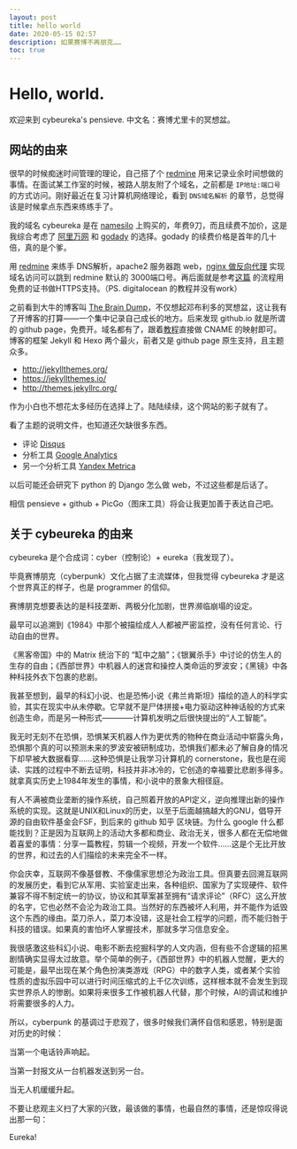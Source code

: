 ```yaml
---
layout: post
title: hello world
date: 2020-05-15 02:57
description: 如果赛博不再朋克……
toc: true
---
```


# Hello, world.

欢迎来到 cybeureka's pensieve. 中文名：赛博尤里卡的冥想盆。

## 网站的由来

很早的时候痴迷时间管理的理论，自己搭了个 [redmine](https://redmine.cybeureka.com/) 用来记录业余时间想做的事情。在面试某工作室的时候，被路人朋友附了个域名，之前都是 `IP地址:端口号` 的方式访问。刚好最近在复习计算机网络理论，看到 `DNS域名解析` 的章节，总觉得该是时候拿点东西来练练手了。

我的域名 cybeureka 是在 [namesilo](https://www.namesilo.com/) 上购买的，年费9刀，而且续费不加价，这是我综合考虑了 [阿里万网](https://wanwang.aliyun.com/) 和 [godady](https://sg.godaddy.com/) 的选择。godady 的续费价格是首年的几十倍，真的是个爹。

用 [redmine](https://redmine.cybeureka.com/) 来练手 DNS解析，apache2 服务器跑 web，[nginx 做反向代理](https://www.cnblogs.com/fanzhidongyzby/p/5194895.html) 实现域名访问可以跳到 redmine 默认的 3000端口号。再后面就是参考[这篇](https://linuxize.com/post/secure-nginx-with-let-s-encrypt-on-ubuntu-18-04/) 的流程用免费的证书做HTTPS支持。（PS. digitalocean 的教程并没有work）

之前看到大牛的博客叫 [The Brain Dump](https://http://floooh.github.io/)，不仅想起邓布利多的冥想盆，这让我有了开博客的打算——一个集中记录自己成长的地方。后来发现 github.io 就是所谓的 github page，免费开。域名都有了，跟着[教程](https://sspai.com/post/54608)直接做 CNAME 的映射即可。博客的框架 Jekyll 和 Hexo 两个最火，前者又是 github page 原生支持，且主题众多。

- http://jekyllthemes.org/
- https://jekyllthemes.io/
- http://themes.jekyllrc.org/

作为小白也不想花太多经历在选择上了。陆陆续续，这个网站的影子就有了。

看了主题的说明文件，也知道还欠缺很多东西。

- 评论 [Disqus](http://disqus.com)
- 分析工具 [Google Analytics](http://www.google.com/analytics/)
- 另一个分析工具 [Yandex Metrica](http://metrica.yandex.com)

以后可能还会研究下 python 的 Django 怎么做 web，不过这些都是后话了。

相信 pensieve + github + PicGo（图床工具）将会让我更加善于表达自己吧。

## 关于 cybeureka 的由来

cybeureka 是个合成词：cyber（控制论）+ eureka（我发现了）。

毕竟赛博朋克（cyberpunk）文化占据了主流媒体，但我觉得 cybeureka 才是这个世界真正的样子，也是 programmer 的信仰。

赛博朋克想要表达的是科技垄断、两极分化加剧，世界濒临崩塌的设定。

最早可以追溯到《1984》中那个被描绘成人人都被严密监控，没有任何言论、行动自由的世界。

《黑客帝国》中的 Matrix 统治下的 “缸中之脑”；《银翼杀手》中讨论的仿生人的生存的自由；《西部世界》中机器人的迷宫和操控人类命运的罗波安；《黑镜》中各种科技外衣下包裹的悲剧。

我甚至想到，最早的科幻小说、也是恐怖小说《弗兰肯斯坦》描绘的造人的科学实验，其实在现实中从未停歇。它早就不是尸体拼接+电力驱动这种神话般的方式来创造生命，而是另一种形式————计算机发明之后很快提出的“人工智能”。

我无时无刻不在恐惧，恐惧某天机器人作为更优秀的物种在商业活动中崭露头角，恐惧那个真的可以预测未来的罗波安被研制成功，恐惧我们都未必了解自身的情况下却早被大数据看穿……这种恐惧是让我学习计算机的 cornerstone，我也是在阅读、实践的过程中不断去证明，科技并非冰冷的，它创造的幸福要比悲剧多得多。就拿真实历史上1984年发生的事情，和小说中的景象大相径庭。

有人不满被商业垄断的操作系统，自己照着开放的API定义，逆向推理出新的操作系统的实现。这就是UNIX和Linux的历史，以至于后面越搞越大的GNU，倡导开源的自由软件基金会FSF，到后来的 github 知乎 区块链。为什么 google 什么都能找到？正是因为互联网上的活动大多都和商业、政治无关，很多人都在无偿地做着喜爱的事情：分享一篇教程，剪辑一个视频，开发一个软件……这是个无比开放的世界，和过去的人们描绘的未来完全不一样。

你会庆幸，互联网不像基督教、不像儒家思想沦为政治工具。但真要去回溯互联网的发展历史，看到它从军用、实验室走出来，各种组织、国家为了实现硬件、软件兼容不得不制定统一的协议，协议和其草案甚至拥有“请求评论”（RFC）这么开放的名字，它也必然不会沦为政治工具。当然好的东西被坏人利用，并不能作为诋毁这个东西的缘由。菜刀杀人，菜刀本没错，这是社会工程学的问题，而不能归咎于科技的错误。如果真的害怕坏人掌握技术，那就多学习信息安全。

我很感激这些科幻小说、电影不断去挖掘科学的人文内涵，但有些不合逻辑的招黑剧情确实显得太过故意。举个简单的例子，《西部世界》中的机器人觉醒，更大的可能是，最早出现在某个角色扮演类游戏（RPG）中的数字人类，或者某个实验性质的虚拟乐园中可以进行时间压缩式的上千亿次训练，这样根本就不会发生到现实世界杀人的惨剧。如果将来很多工作被机器人代替，那个时候，AI的调试和维护将需要很多的人力。

所以，cyberpunk 的基调过于悲观了，很多时候我们满怀自信和感恩，特别是面对历史的时候：

当第一个电话铃声响起。

当第一封报文从一台机器发送到另一台。

当无人机缓缓升起。

不要让悲观主义扫了大家的兴致，最该做的事情，也最自然的事情，还是惊叹得说出那一句：

Eureka!